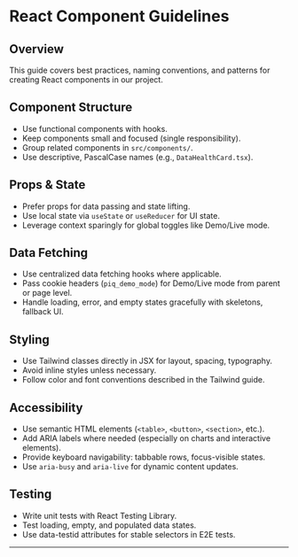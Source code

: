# React Component Guidelines

## Overview
This guide covers best practices, naming conventions, and patterns for creating React components in our project.

## Component Structure
- Use functional components with hooks.
- Keep components small and focused (single responsibility).
- Group related components in `src/components/`.
- Use descriptive, PascalCase names (e.g., `DataHealthCard.tsx`).

## Props & State
- Prefer props for data passing and state lifting.
- Use local state via `useState` or `useReducer` for UI state.
- Leverage context sparingly for global toggles like Demo/Live mode.

## Data Fetching
- Use centralized data fetching hooks where applicable.
- Pass cookie headers (`piq_demo_mode`) for Demo/Live mode from parent or page level.
- Handle loading, error, and empty states gracefully with skeletons, fallback UI.

## Styling
- Use Tailwind classes directly in JSX for layout, spacing, typography.
- Avoid inline styles unless necessary.
- Follow color and font conventions described in the Tailwind guide.

## Accessibility
- Use semantic HTML elements (`<table>`, `<button>`, `<section>`, etc.).
- Add ARIA labels where needed (especially on charts and interactive elements).
- Provide keyboard navigability: tabbable rows, focus-visible states.
- Use `aria-busy` and `aria-live` for dynamic content updates.

## Testing
- Write unit tests with React Testing Library.
- Test loading, empty, and populated data states.
- Use data-testid attributes for stable selectors in E2E tests.

---

